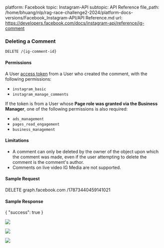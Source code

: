 platform: Facebook
topic: Instagram-API
subtopic: API Reference
file_path: /home/bhuang/nlp/rag-race-challenge2-2024/platform-docs-versions/Facebook_Instagram-API/API Reference.md
url: https://developers.facebook.com/docs/instagram-api/reference/ig-comment


### Deleting a Comment

`DELETE /{ig-comment-id}`

#### Permissions

A User [access token](https://developers.facebook.com/docs/instagram-api/overview#authentication) from a User who created the comment, with the following permissions:

* `instagram_basic`
* `instagram_manage_comments`

If the token is from a User whose **Page role was granted via the Business Manager**, one of the following permissions is also required:

* `ads_management`
* `pages_read_engagement`
* `business_management`

#### Limitations

* A comment can only be deleted by the owner of the object upon which the comment was made, even if the user attempting to delete the comment is the comment's author.
* Comments on live video IG Media are not supported.

#### Sample Request

DELETE graph.facebook.com
  /17873440459141021

#### Sample Response

{
  "success": true
}

![](https://www.facebook.com/tr?id=675141479195042&ev=PageView&noscript=1)

![](https://www.facebook.com/tr?id=574561515946252&ev=PageView&noscript=1)

![](https://www.facebook.com/tr?id=1754628768090156&ev=PageView&noscript=1)